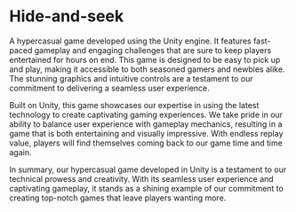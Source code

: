 # Hide-and-seek
A hypercasual game developed using the Unity engine. It features fast-paced gameplay and engaging challenges that are sure to keep players entertained for hours on end. This game is designed to be easy to pick up and play, making it accessible to both seasoned gamers and newbies alike. The stunning graphics and intuitive controls are a testament to our commitment to delivering a seamless user experience.<br>

Built on Unity, this game showcases our expertise in using the latest technology to create captivating gaming experiences. We take pride in our ability to balance user experience with gameplay mechanics, resulting in a game that is both entertaining and visually impressive. With endless replay value, players will find themselves coming back to our game time and time again.

In summary, our hypercasual game developed in Unity is a testament to our technical prowess and creativity. With its seamless user experience and captivating gameplay, it stands as a shining example of our commitment to creating top-notch games that leave players wanting more.
